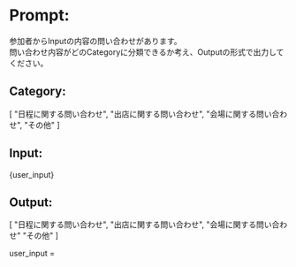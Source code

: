 # Prompt:
参加者からInputの内容の問い合わせがあります。  
問い合わせ内容がどのCategoryに分類できるか考え、Outputの形式で出力してください。

## Category:
[
    "日程に関する問い合わせ",
    "出店に関する問い合わせ",
    "会場に関する問い合わせ",
    "その他"
]

## Input:
{user_input}

## Output:
[
    "日程に関する問い合わせ",
    "出店に関する問い合わせ",
    "会場に関する問い合わせ"
    "その他"
]

user_input =
